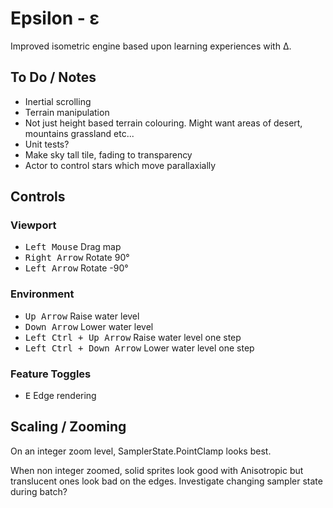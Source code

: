 ﻿# Epsilon - ε

Improved isometric engine based upon learning experiences with Δ.

## To Do / Notes

- Inertial scrolling
- Terrain manipulation
- Not just height based terrain colouring. Might want areas of desert, mountains grassland etc...
- Unit tests?
- Make sky tall tile, fading to transparency
- Actor to control stars which move parallaxially

## Controls

### Viewport

- <kbd>Left Mouse</kbd> Drag map
- <kbd>Right Arrow</kbd> Rotate 90° 
- <kbd>Left Arrow</kbd> Rotate -90°

### Environment

- <kbd>Up Arrow</kbd> Raise water level
- <kbd>Down Arrow</kbd> Lower water level
- <kbd>Left Ctrl + Up Arrow</kbd> Raise water level one step
- <kbd>Left Ctrl + Down Arrow</kbd> Lower water level one step

### Feature Toggles

- <kbd>E</kbd> Edge rendering

## Scaling / Zooming

On an integer zoom level, SamplerState.PointClamp looks best.

When non integer zoomed, solid sprites look good with Anisotropic but translucent ones look bad on the edges. Investigate changing sampler state during batch?
